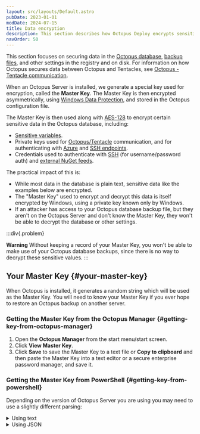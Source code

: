 ```yaml
---
layout: src/layouts/Default.astro
pubDate: 2023-01-01
modDate: 2024-07-15
title: Data encryption
description: This section describes how Octopus Deploy encrypts sensitive data at rest.
navOrder: 50
---
```


This section focuses on securing data in the [Octopus database](/docs/administration/data), [backup files](/docs/administration/data/backup-and-restore/), and other settings in the registry and on disk. For information on how Octopus secures data between Octopus and Tentacles, see [Octopus - Tentacle communication](/docs/security/octopus-tentacle-communication).

When an Octopus Server is installed, we generate a special key used for encryption, called the **Master Key**. The Master Key is then encrypted asymmetrically, using [Windows Data Protection](https://learn.microsoft.com/en-us/previous-versions/ms995355(v=msdn.10)), and stored in the Octopus configuration file.

The Master Key is then used along with [AES-128](http://en.wikipedia.org/wiki/Advanced_Encryption_Standard) to encrypt certain sensitive data in the Octopus database, including:

- [Sensitive variables](/docs/projects/variables/sensitive-variables).
- Private keys used for [Octopus/Tentacle](/docs/security/octopus-tentacle-communication/) communication, and for authenticating with [Azure](/docs/infrastructure/accounts/azure/) and [SSH endpoints](/docs/infrastructure/deployment-targets/linux/ssh-target).
- Credentials used to authenticate with [SSH](/docs/infrastructure/accounts/ssh-key-pair/) (for username/password auth) and [external NuGet feeds](/docs/packaging-applications/package-repositories).

The practical impact of this is:

- While most data in the database is plain text, sensitive data like the examples below are encrypted.
- The "Master Key" used to encrypt and decrypt this data is itself encrypted by Windows, using a private key known only by Windows.
- If an attacker has access to your Octopus database backup file, but they aren't on the Octopus Server and don't know the Master Key, they won't be able to decrypt the database or other settings.

:::div{.problem}

**Warning**
Without keeping a record of your Master Key, you won't be able to make use of your Octopus database backups, since there is no way to decrypt these sensitive values.
:::

## Your Master Key {#your-master-key}

When Octopus is installed, it generates a random string which will be used as the Master Key. You will need to know your Master Key if you ever hope to restore an Octopus backup on another server.

### Getting the Master Key from the Octopus Manager {#getting-key-from-octopus-manager}

1. Open the **Octopus Manager** from the start menu/start screen.
2. Click **View Master Key**.
3. Click **Save** to save the Master Key to a text file or **Copy to clipboard** and then paste the Master Key into a text editor or a secure enterprise password manager, and save it.

### Getting the Master Key from PowerShell {#getting-key-from-powershell}

Depending on the version of Octopus Server you are using you may need to use a slightly different parsing:

</details>
<details data-group="data-encryption">
<summary>Using text</summary>

```powershell
$MasterKey = .\Octopus.Server.exe show-master-key
```

</details>
<details data-group="data-encryption">
<summary>Using JSON</summary>

```powershell using JSON (if you're in the mood)
$MasterKey = (.\Octopus.Server.exe show-master-key --format=json | ConvertFrom-Json).MasterKey
```

</details>
